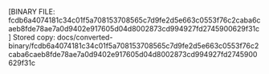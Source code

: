 [BINARY FILE: fcdb6a4074181c34c01f5a708153708565c7d9fe2d5e663c0553f76c2caba6caeb8fde78ae7a0d9402e917605d04d8002873cd994927fd2745900629f31c]
Stored copy: docs/converted-binary/fcdb6a4074181c34c01f5a708153708565c7d9fe2d5e663c0553f76c2caba6caeb8fde78ae7a0d9402e917605d04d8002873cd994927fd2745900629f31c
